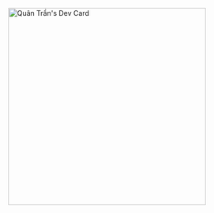 <a href="https://app.daily.dev/Mavis"><img src="https://api.daily.dev/devcards/002a25923aa2416b8f01adda35cda331.png?r=sxn" width="400" alt="Quân Trần's Dev Card"/></a>
